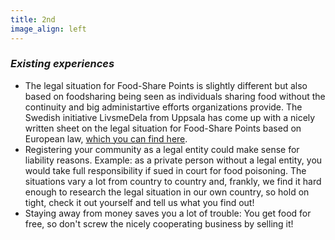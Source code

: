 ```yaml
---
title: 2nd
image_align: left
---
```


### <div class="fa fa-lightbulb-o"></div> _Existing experiences_
* The legal situation for Food-Share Points is slightly different but also based on foodsharing being seen as individuals sharing food without the continuity and big administartive efforts organizations provide. The Swedish initiative LivsmeDela from Uppsala has come up with a nicely written sheet on the legal situation for Food-Share Points based on European law, <a href="https://community.foodsaving.world/t/template-text-legal-foundation-for-food-share-points-from-uppsala/71" target="_blank">which you can find here</a>.
* Registering your community as a legal entity could make sense for liability reasons. Example: as a private person without a legal entity, you would take full responsibility if sued in court for food poisoning. The situations vary a lot from country to country and, frankly, we find it hard enough to research the legal situation in our own country, so hold on tight, check it out yourself and tell us what you find out!
* Staying away from money saves you a lot of trouble: You get food for free, so don't screw the nicely cooperating business by selling it!
